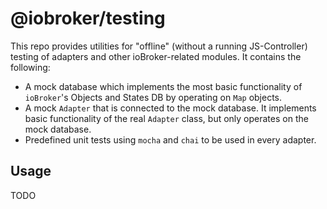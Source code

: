 # @iobroker/testing

This repo provides utilities for "offline" (without a running JS-Controller) testing of adapters and other ioBroker-related modules. It contains the following:
* A mock database which implements the most basic functionality of `ioBroker`'s Objects and States DB by operating on `Map` objects.
* A mock `Adapter` that is connected to the mock database. It implements basic functionality of the real `Adapter` class, but only operates on the mock database.
* Predefined unit tests using `mocha` and `chai` to be used in every adapter.

## Usage
TODO